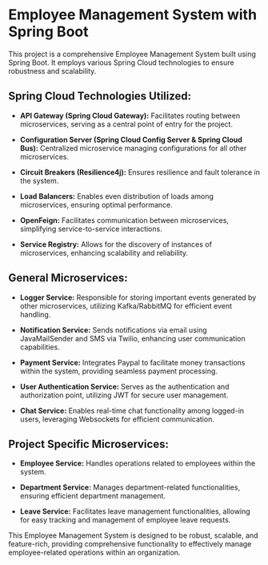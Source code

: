 # Employee Management System with Spring Boot

This project is a comprehensive Employee Management System built using Spring Boot. It employs various Spring Cloud technologies to ensure robustness and scalability.

## Spring Cloud Technologies Utilized:

- **API Gateway (Spring Cloud Gateway):** Facilitates routing between microservices, serving as a central point of entry for the project.

- **Configuration Server (Spring Cloud Config Server & Spring Cloud Bus):** Centralized microservice managing configurations for all other microservices.

- **Circuit Breakers (Resilience4j):** Ensures resilience and fault tolerance in the system.

- **Load Balancers:** Enables even distribution of loads among microservices, ensuring optimal performance.

- **OpenFeign:** Facilitates communication between microservices, simplifying service-to-service interactions.

- **Service Registry:** Allows for the discovery of instances of microservices, enhancing scalability and reliability.

## General Microservices:

- **Logger Service:** Responsible for storing important events generated by other microservices, utilizing Kafka/RabbitMQ for efficient event handling.

- **Notification Service:** Sends notifications via email using JavaMailSender and SMS via Twilio, enhancing user communication capabilities.

- **Payment Service:** Integrates Paypal to facilitate money transactions within the system, providing seamless payment processing.

- **User Authentication Service:** Serves as the authentication and authorization point, utilizing JWT for secure user management.

- **Chat Service:** Enables real-time chat functionality among logged-in users, leveraging Websockets for efficient communication.

## Project Specific Microservices:

- **Employee Service:** Handles operations related to employees within the system.

- **Department Service:** Manages department-related functionalities, ensuring efficient department management.

- **Leave Service:** Facilitates leave management functionalities, allowing for easy tracking and management of employee leave requests.

This Employee Management System is designed to be robust, scalable, and feature-rich, providing comprehensive functionality to effectively manage employee-related operations within an organization.
